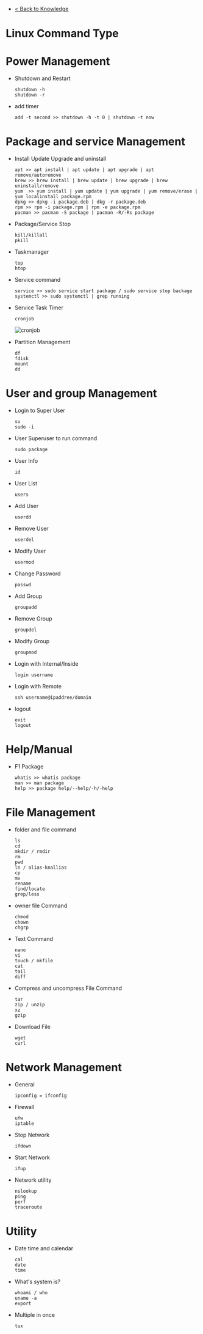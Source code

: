 - [< Back to Knowledge](https://github.com/monpopza/knowledge)

# Linux Command Type

# Power Management
- Shutdown and Restart
  ```
  shutdown -h
  shutdown -r
  ```
- add timer
  ```
  add -t second >> shutdown -h -t 0 | shutdown -t now
  ```

# Package and service Management
- Install Update Upgrade and uninstall
  ```
  apt >> apt install | apt update | apt upgrade | apt remove/autoremove
  brew >> brew install | brew update | brew upgrade | brew uninstall/remove
  yum  >> yum install | yum update | yum upgrade | yum remove/erase | yum localinstall package.rpm
  dpkg >> dpkg -i package.deb | dkg -r package.deb
  rpm >> rpm -i package.rpm | rpm -e package.rpm
  pacman >> pacman -S package | pacman -R/-Rs package
  ```
- Package/Service Stop
  ```
  kill/killall
  pkill
  ```
- Taskmanager
  ```
  top
  htop
  ```
- Service command
  ```
  service >> sudo service start package / sudo service stop backage
  systemctl >> sudo systemctl | grep running
  ```
- Service Task Timer
  ```
  cronjob
  ```
  ![cronjob](https://www.guru99.com/images/1/011720_0741_CrontabinLi1.png)

- Partition Management
  ```
  df
  fdisk
  mount
  dd
  ```
# User and group Management
- Login to Super User
  ```
  su
  sudo -i
  ```
- User Superuser to run command
  ```
  sudo package
  ```
- User Info
  ```
  id
  ```
- User List
  ```
  users
  ```
- Add User 
  ```
  userdd
  ```
- Remove User
  ```
  userdel
  ```
- Modify User 
  ```
  usermod
  ```
- Change Password
  ```
  passwd
  ```
- Add Group
  ```
  groupadd
  ```
- Remove Group
  ```
  groupdel
  ```
- Modify Group
  ```
  groupmod
  ```
- Login with Internal/Inside
  ```
  login username
  ```
- Login with Remote 
  ```
  ssh username@ipaddree/domain
  ```
- logout
  ```
  exit
  logout
  ```
# Help/Manual
- F1 Package
  ```
  whatis >> whatis package
  man >> man package
  help >> package help/--help/-h/-help
  ```

# File Management
- folder and file command
  ```
  ls
  cd
  mkdir / rmdir
  rm
  pwd
  ln / alias-knallias
  cp
  mv
  rename
  find/locate
  grep/less
  ```
- owner file Command
  ```
  chmod
  chown
  chgrp
  ```
- Text Command
  ```
  nano
  vi
  touch / mkfile
  cat
  tail
  diff
  ```
- Compress and uncompress File Command
  ```
  tar
  zip / unzip
  xz
  gzip
  ```
- Download File
  ```
  wget
  curl
  ```

# Network Management
- General
  ```
  ipconfig = ifconfig
  ```
- Firewall
  ```
  ufw
  iptable
  ```
- Stop Network
  ```
  ifdown
  ```
- Start Network
  ```
  ifup
  ```
- Network utility 
  ```
  nslookup
  ping
  perf
  traceroute
  ```
# Utility
- Date time and calendar 
  ``` 
  cal
  date
  time
  ```
- What's system is?
  ```
  whoami / who
  uname -a 
  export
  ```
- Multiple in once
  ```
  tux
  ```
